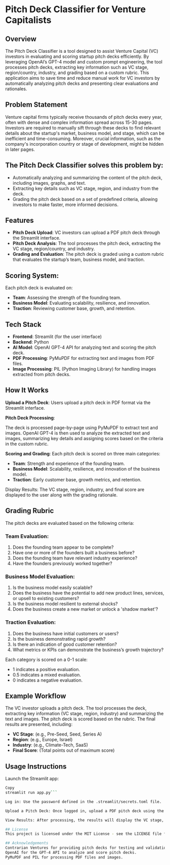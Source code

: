 # Pitch Deck Classifier for Venture Capitalists
## Overview
The Pitch Deck Classifier is a tool designed to assist Venture Capital (VC) investors in evaluating and scoring startup pitch decks efficiently. By leveraging OpenAI’s GPT-4 model and custom prompt engineering, the tool processes pitch decks, extracting key information such as VC stage, region/country, industry, and grading based on a custom rubric. This application aims to save time and reduce manual work for VC investors by automatically analyzing pitch decks and presenting clear evaluations and rationales.

## Problem Statement
Venture capital firms typically receive thousands of pitch decks every year, often with dense and complex information spread across 15-30 pages. Investors are required to manually sift through these decks to find relevant details about the startup's market, business model, and stage, which can be inefficient and time-consuming. Moreover, crucial information, such as the company's incorporation country or stage of development, might be hidden in later pages.

## The Pitch Deck Classifier solves this problem by:

- Automatically analyzing and summarizing the content of the pitch deck, including images, graphs, and text.
- Extracting key details such as VC stage, region, and industry from the deck.
- Grading the pitch deck based on a set of predefined criteria, allowing investors to make faster, more informed decisions.

## Features
- **Pitch Deck Upload**: VC investors can upload a PDF pitch deck through the Streamlit interface.
- **Pitch Deck Analysis**: The tool processes the pitch deck, extracting the VC stage, region/country, and industry.
- **Grading and Evaluation**: The pitch deck is graded using a custom rubric that evaluates the startup’s team, business model, and traction.

## Scoring System: 
Each pitch deck is evaluated on:

- **Team**: Assessing the strength of the founding team.
- **Business Model**: Evaluating scalability, resilience, and innovation.
- **Traction**: Reviewing customer base, growth, and retention.

## Tech Stack
- **Frontend**: Streamlit (for the user interface)
- **Backend**: Python
- **AI Model**: OpenAI GPT-4 API for analyzing text and scoring the pitch deck.
- **PDF Processing**: PyMuPDF for extracting text and images from PDF files.
- **Image Processing**: PIL (Python Imaging Library) for handling images extracted from pitch decks.

## How It Works
**Upload a Pitch Deck**: Users upload a pitch deck in PDF format via the Streamlit interface.

**Pitch Deck Processing**:

The deck is processed page-by-page using PyMuPDF to extract text and images.
OpenAI GPT-4 is then used to analyze the extracted text and images, summarizing key details and assigning scores based on the criteria in the custom rubric.

**Scoring and Grading**: Each pitch deck is scored on three main categories:
- **Team**: Strength and experience of the founding team.
- **Business Model**: Scalability, resilience, and innovation of the business model.
- **Traction**: Early customer base, growth metrics, and retention.

Display Results: The VC stage, region, industry, and final score are displayed to the user along with the grading rationale.

## Grading Rubric
The pitch decks are evaluated based on the following criteria:

### Team Evaluation:
1. Does the founding team appear to be complete?
2. Have one or more of the founders built a business before?
3. Does the founding team have relevant industry experience?
4. Have the founders previously worked together?

### Business Model Evaluation:
1. Is the business model easily scalable?
2. Does the business have the potential to add new product lines, services, or upsell to existing customers?
3. Is the business model resilient to external shocks?
4. Does the business create a new market or unlock a 'shadow market'?

### Traction Evaluation:
1. Does the business have initial customers or users?
2. Is the business demonstrating rapid growth?
3. Is there an indication of good customer retention?
4. What metrics or KPIs can demonstrate the business’s growth trajectory?

Each category is scored on a 0-1 scale:

- 1 indicates a positive evaluation.
- 0.5 indicates a mixed evaluation.
- 0 indicates a negative evaluation.

## Example Workflow
The VC investor uploads a pitch deck.
The tool processes the deck, extracting key information (VC stage, region, industry) and summarizing the text and images.
The pitch deck is scored based on the rubric.
The final results are presented, including:

- **VC Stage**: (e.g., Pre-Seed, Seed, Series A)
- **Region**: (e.g., Europe, Israel)
- **Industry**: (e.g., Climate-Tech, SaaS)
- **Final Score**: (Total points out of maximum score)

## Usage Instructions
Launch the Streamlit app:

```bash
Copy
streamlit run app.py```

Log in: Use the password defined in the .streamlit/secrets.toml file.

Upload a Pitch Deck: Once logged in, upload a PDF pitch deck using the interface.

View Results: After processing, the results will display the VC stage, region, industry, and the final score for the pitch deck.

## License
This project is licensed under the MIT License - see the LICENSE file for details.

## Acknowledgements
Contrarian Ventures for providing pitch decks for testing and validation.
OpenAI for the GPT-4 API to analyze and score pitch decks.
PyMuPDF and PIL for processing PDF files and images.
